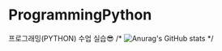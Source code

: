 # ProgrammingPython
프로그래밍(PYTHON) 수업 실습😎
/* ![Anurag's GitHub stats](https://github-readme-stats.vercel.app/api?username=chojangg&show_icons=true&theme=tokyonight) */
